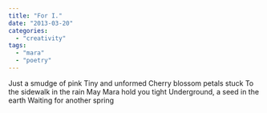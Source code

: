 ```yaml
---
title: "For I."
date: "2013-03-20"
categories: 
  - "creativity"
tags: 
  - "mara"
  - "poetry"
---
```


Just a smudge of pink Tiny and unformed Cherry blossom petals stuck To the sidewalk in the rain May Mara hold you tight Underground, a seed in the earth Waiting for another spring

